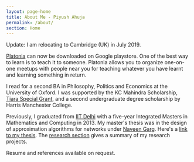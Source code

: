 ```yaml
---
layout: page-home
title: About Me - Piyush Ahuja
permalink: /about/
section: Home
---
```



<!-- <img class='inset right' src='/1.jpg' title='Piyush Ahuja' width='130px' />   
 -->
Update: I am relocating to Cambridge (UK) in July 2019. 

[Platonia](https://play.google.com/store/apps/details?id=com.platonialabs.platonia) can now be downloaded on Google playstore. One of the best way to learn is to teach it to someone. Platonia allows you to organize one-on-one meetups with people near you for teaching whatever you have learnt and learning something in return.

I read for a second BA in Philosophy, Politics and Economics at the University of Oxford.  I was supported by the KC Mahindra Scholarship, [Tiara Special Grant](https://www.tiarafoundation.com/copy-of-tiara-special-grant), and a second undergraduate degree scholarship by Harris Manchester College.

Previously, I graduated from [IIT Delhi](https://en.wikipedia.org/wiki/Indian_Institute_of_Technology_Delhi) with a five-year Integrated Masters in Mathematics and Computing in 2013. My master's thesis was in the design of approximation algorithms for networks under [Naveen Garg](https://en.wikipedia.org/wiki/Naveen_Garg). Here's a [link to my thesis][thesis].  The [research section](/research)  gives a summary of my research projects.

<!-- The [work section](/work)  spells out my professional experience in greater detail.   -->

Resume and references available on request.



[resumeFile]: ../files/piyush_resume.pdf 
[thesis]: ../files/research/thesis.pdf
